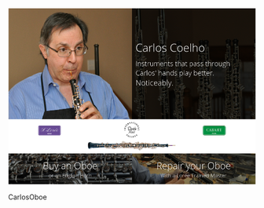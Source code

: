 [![research_cover][mid]][path_to_description]

CarlosOboe

[path_to_description]: /projects/carlos_oboe
[mid]: /_material/entres/CarlosOboe/cover.png
